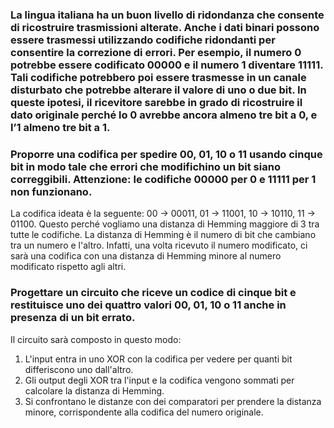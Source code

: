 ### La lingua italiana ha un buon livello di ridondanza che consente di ricostruire trasmissioni alterate. Anche i dati binari possono essere trasmessi utilizzando codifiche ridondanti per consentire la correzione di errori. Per esempio, il numero 0 potrebbe essere codificato 00000 e il numero 1 diventare 11111. Tali codifiche potrebbero poi essere trasmesse in un canale disturbato che potrebbe alterare il valore di uno o due bit. In queste ipotesi, il ricevitore sarebbe in grado di ricostruire il dato originale perché lo 0 avrebbe ancora almeno tre bit a 0, e l’1 almeno tre bit a 1.

### Proporre una codifica per spedire 00, 01, 10 o 11 usando cinque bit in modo tale che errori che modifichino un bit siano correggibili. Attenzione: le codifiche 00000 per 0 e 11111 per 1 non funzionano.

La codifica ideata è la seguente: 00 → 00011, 01 → 11001, 10 → 10110, 11 → 01100. Questo perché vogliamo una distanza di Hemming maggiore di 3 tra tutte le codifiche. La distanza di Hemming è il numero di bit che cambiano tra un numero e l'altro.
Infatti, una volta ricevuto il numero modificato, ci sarà una codifica con una distanza di Hemming minore al numero modificato rispetto agli altri.

### Progettare un circuito che riceve un codice di cinque bit e restituisce uno dei quattro valori 00, 01, 10 o 11 anche in presenza di un bit errato.

Il circuito sarà composto in questo modo: 

1) L'input entra in uno XOR con la codifica per vedere per quanti bit differiscono uno dall'altro.
2) Gli output degli XOR tra l'input e la codifica vengono sommati per calcolare la distanza di Hemming.
3) Si confrontano le distanze con dei comparatori per prendere la distanza minore, corrispondente alla codifica del numero originale.